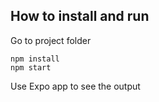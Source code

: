 ## How to install and run

Go to project folder

```
npm install
npm start
```

Use Expo app to see the output
